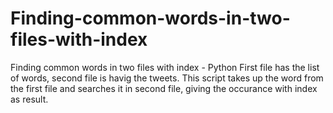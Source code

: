 # Finding-common-words-in-two-files-with-index
Finding common words in two files with index - Python
First file has the list of words, second file is havig the tweets. This script takes up the word from the first file and searches it in second file, giving the occurance with index as result.

